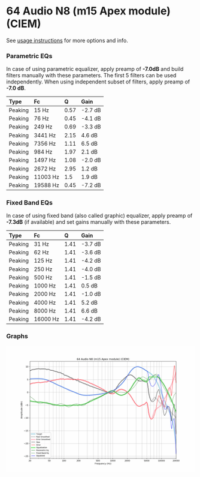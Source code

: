 # 64 Audio N8 (m15 Apex module) (CIEM)
See [usage instructions](https://github.com/jaakkopasanen/AutoEq#usage) for more options and info.

### Parametric EQs
In case of using parametric equalizer, apply preamp of **-7.0dB** and build filters manually
with these parameters. The first 5 filters can be used independently.
When using independent subset of filters, apply preamp of **-7.0 dB**.

| Type    | Fc       |    Q | Gain    |
|:--------|:---------|:-----|:--------|
| Peaking | 15 Hz    | 0.57 | -2.7 dB |
| Peaking | 76 Hz    | 0.45 | -4.1 dB |
| Peaking | 249 Hz   | 0.69 | -3.3 dB |
| Peaking | 3441 Hz  | 2.15 | 4.6 dB  |
| Peaking | 7356 Hz  | 1.11 | 6.5 dB  |
| Peaking | 984 Hz   | 1.97 | 2.1 dB  |
| Peaking | 1497 Hz  | 1.08 | -2.0 dB |
| Peaking | 2672 Hz  | 2.95 | 1.2 dB  |
| Peaking | 11003 Hz | 1.5  | 1.9 dB  |
| Peaking | 19588 Hz | 0.45 | -7.2 dB |

### Fixed Band EQs
In case of using fixed band (also called graphic) equalizer, apply preamp of **-7.3dB**
(if available) and set gains manually with these parameters.

| Type    | Fc       |    Q | Gain    |
|:--------|:---------|:-----|:--------|
| Peaking | 31 Hz    | 1.41 | -3.7 dB |
| Peaking | 62 Hz    | 1.41 | -3.6 dB |
| Peaking | 125 Hz   | 1.41 | -4.2 dB |
| Peaking | 250 Hz   | 1.41 | -4.0 dB |
| Peaking | 500 Hz   | 1.41 | -1.5 dB |
| Peaking | 1000 Hz  | 1.41 | 0.5 dB  |
| Peaking | 2000 Hz  | 1.41 | -1.0 dB |
| Peaking | 4000 Hz  | 1.41 | 5.2 dB  |
| Peaking | 8000 Hz  | 1.41 | 6.6 dB  |
| Peaking | 16000 Hz | 1.41 | -4.2 dB |

### Graphs
![](./64%20Audio%20N8%20(m15%20Apex%20module)%20(CIEM).png)
